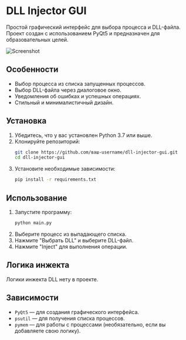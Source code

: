 # DLL Injector GUI

Простой графический интерфейс для выбора процесса и DLL-файла. Проект создан с использованием PyQt5 и предназначен для образовательных целей.

![Screenshot](screenshot.png) <!-- Добавьте скриншот интерфейса -->

## Особенности
- Выбор процесса из списка запущенных процессов.
- Выбор DLL-файла через диалоговое окно.
- Уведомления об ошибках и успешных операциях.
- Стильный и минималистичный дизайн.

## Установка

1. Убедитесь, что у вас установлен Python 3.7 или выше.
2. Клонируйте репозиторий:
   ```bash
   git clone https://github.com/ваш-username/dll-injector-gui.git
   cd dll-injector-gui
   ```
3. Установите необходимые зависимости:
   ```bash
   pip install -r requirements.txt
   ```

## Использование

1. Запустите программу:
   ```bash
   python main.py
   ```
2. Выберите процесс из выпадающего списка.
3. Нажмите "Выбрать DLL" и выберите DLL-файл.
4. Нажмите "Inject" для выполнения операции.

## Логика инжекта

Логики инжекта DLL нету в проекте.
## Зависимости

- `PyQt5` — для создания графического интерфейса.
- `psutil` — для получения списка процессов.
- `pymem` — для работы с процессами (необязательно, если вы добавляете свою логику).

